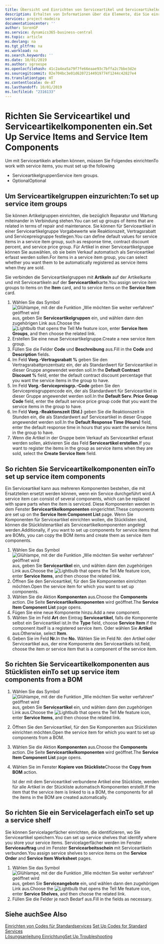 ```yaml
---
title: Übersicht und Einrichten von Serviceartikel und Serviceartikelkomponenten  | Microsoft Docs
description: Erhalten von Informationen über die Elemente, die Sie einrichten müssen, bevor Sie Serviceartikel, einschließlich Vorgabewerte wie Reaktionszeit, Vertragsrabatt, und Servicepreisgruppen verwenden können.
services: project-madeira
documentationcenter: ''
author: SorenGP
ms.service: dynamics365-business-central
ms.topic: article
ms.devlang: na
ms.tgt_pltfrm: na
ms.workload: na
ms.search.keywords: ''
ms.date: 10/01/2019
ms.author: sgroespe
ms.openlocfilehash: 41c2a4ea5a79f7fe66eaae93c7bffa2c7bbe3d2e
ms.sourcegitcommit: 02e704bc3e01d62072144919774f1244c42827e4
ms.translationtype: HT
ms.contentlocale: de-AT
ms.lasthandoff: 10/01/2019
ms.locfileid: "2316133"
---
```

# <a name="set-up-service-items-and-service-item-components"></a><span data-ttu-id="9d95a-103">Richten Sie Serviceartikel und Serviceartikelkomponenten ein.</span><span class="sxs-lookup"><span data-stu-id="9d95a-103">Set Up Service Items and Service Item Components</span></span>
<span data-ttu-id="9d95a-104">Um mit Serviceartikeln arbeiten können, müssen Sie Folgendes einrichten</span><span class="sxs-lookup"><span data-stu-id="9d95a-104">To work with service items, you must set up the following</span></span>

* <span data-ttu-id="9d95a-105">Serviceartikelgruppen</span><span class="sxs-lookup"><span data-stu-id="9d95a-105">Service item groups.</span></span>
* <span data-ttu-id="9d95a-106">Optional</span><span class="sxs-lookup"><span data-stu-id="9d95a-106">Optional</span></span>

## <a name="to-set-up-service-item-groups"></a><span data-ttu-id="9d95a-107">Um Serviceartikelgruppen einzurichten:</span><span class="sxs-lookup"><span data-stu-id="9d95a-107">To set up service item groups</span></span>
<span data-ttu-id="9d95a-108">Sie können Artikelgruppen einrichten, die bezüglich Reparatur und Wartung miteinander in Verbindung stehen.</span><span class="sxs-lookup"><span data-stu-id="9d95a-108">You can set up groups of items that are related in terms of repair and maintenance.</span></span> <span data-ttu-id="9d95a-109">Sie können für Serviceartikel in einer Serviceartikelgruppe Vorgabewerte wie Reaktionszeit, Vertragsrabatt und Servicepreisgruppe festlegen.</span><span class="sxs-lookup"><span data-stu-id="9d95a-109">You can define default values for service items in a service item group, such as response time, contract discount percent, and service price group.</span></span> <span data-ttu-id="9d95a-110">Für Artikel in einer Serviceartikelgruppe können Sie auswählen, ob sie beim Verkauf automatisch als Serviceartikel erfasst werden sollen.</span><span class="sxs-lookup"><span data-stu-id="9d95a-110">For items in a service item group, you can select whether you want them to be automatically registered as service items when they are sold.</span></span>  

<span data-ttu-id="9d95a-111">Sie verbinden die Serviceartikelgruppen mit **Artikeln** auf der Artikelkarte und mit Serviceartikeln auf der **Serviceartikel**karte.</span><span class="sxs-lookup"><span data-stu-id="9d95a-111">You assign service item groups to items on the **Item** card, and to service items on the **Service Item** card.</span></span>  

1. <span data-ttu-id="9d95a-112">Wählen Sie das Symbol ![Glühlampe, mit der die Funktion „Wie möchten Sie weiter verfahren“ geöffnet wird](media/ui-search/search_small.png "Wie möchten Sie weiter verfahren?") aus, geben Sie **Serviceartikelgruppen** ein, und wählen dann den zugehörigen Link aus.</span><span class="sxs-lookup"><span data-stu-id="9d95a-112">Choose the ![Lightbulb that opens the Tell Me feature](media/ui-search/search_small.png "Tell me what you want to do") icon, enter **Service Item Groups**, and then choose the related link.</span></span>  
2. <span data-ttu-id="9d95a-113">Erstellen Sie eine neue Serviceartikelgruppe.</span><span class="sxs-lookup"><span data-stu-id="9d95a-113">Create a new service item group.</span></span>  
3. <span data-ttu-id="9d95a-114">Füllen Sie die Felder **Code** und **Beschreibung** aus.</span><span class="sxs-lookup"><span data-stu-id="9d95a-114">Fill in the **Code** and **Description** fields.</span></span>  
4. <span data-ttu-id="9d95a-115">Im Feld **Vorg.-Vertragsrabatt %** geben Sie den Vertragsrabattprozentsatz ein, der als Standardwert für Serviceartikel in dieser Gruppe angewendet werden soll.</span><span class="sxs-lookup"><span data-stu-id="9d95a-115">In the **Default Contract Discount %** field, enter the default contract discount percentage that you want the service items in the group to have.</span></span>  
5. <span data-ttu-id="9d95a-116">Im Feld **Vorg.-Servicepreisgrp.-Code** geben Sie den Servicepreisgruppencode ein, der als Standardwert für Serviceartikel in dieser Gruppe angewendet werden soll.</span><span class="sxs-lookup"><span data-stu-id="9d95a-116">In the **Default Serv. Price Group Code** field, enter the default service price group code that you want the service items in the group to have.</span></span>  
6. <span data-ttu-id="9d95a-117">Im Feld **Vorg.-Reaktionszeit (Std.)** geben Sie die Reaktionszeit in Stunden ein, die als Standardwert auf Serviceartikel in dieser Gruppe angewendet werden soll.</span><span class="sxs-lookup"><span data-stu-id="9d95a-117">In the **Default Response Time (Hours)** field, enter the default response time in hours that you want the service items in the group to have.</span></span>  
7. <span data-ttu-id="9d95a-118">Wenn die Artikel in der Gruppe beim Verkauf als Serviceartikel erfasst werden sollen, aktivieren Sie das Feld **Serviceartikel erstellen**.</span><span class="sxs-lookup"><span data-stu-id="9d95a-118">If you want to register the items in the group as service items when they are sold, select the **Create Service Item** field.</span></span>  

## <a name="to-set-up-service-item-components"></a><span data-ttu-id="9d95a-119">So richten Sie Serviceartikelkomponenten ein</span><span class="sxs-lookup"><span data-stu-id="9d95a-119">To set up service item components</span></span>
<span data-ttu-id="9d95a-120">Ein Serviceartikel kann aus mehreren Komponenten bestehen, die mit Ersatzteilen ersetzt werden können, wenn ein Service durchgeführt wird.</span><span class="sxs-lookup"><span data-stu-id="9d95a-120">A service item can consist of several components, which can be replaced with spare parts when the item is serviced.</span></span> <span data-ttu-id="9d95a-121">Diese Komponenten werden in dem Fenster **Serviceartikelkomponenten** eingerichtet.</span><span class="sxs-lookup"><span data-stu-id="9d95a-121">These components are set up on the **Service Item Component List** page.</span></span> <span data-ttu-id="9d95a-122">Wenn Sie Komponenten für Serviceartikel einrichten wollen, die Stücklisten sind, können die Stücklistenartikel als Serviceartikelkomponenten angelegt werden.</span><span class="sxs-lookup"><span data-stu-id="9d95a-122">Additionally, if you want to set up components for service items that are BOMs, you can copy the BOM items and create them as service item components.</span></span>

1. <span data-ttu-id="9d95a-123">Wählen Sie das Symbol ![Glühlampe, mit der die Funktion „Wie möchten Sie weiter verfahren“ geöffnet wird](media/ui-search/search_small.png "Wie möchten Sie weiter verfahren?") aus, geben Sie **Serviceartikel** ein, und wählen dann den zugehörigen Link aus.</span><span class="sxs-lookup"><span data-stu-id="9d95a-123">Choose the ![Lightbulb that opens the Tell Me feature](media/ui-search/search_small.png "Tell me what you want to do") icon, enter **Service Items**, and then choose the related link.</span></span>
2. <span data-ttu-id="9d95a-124">Öffnen Sie den Serviceartikel, für den Sie Komponenten einrichten möchten.</span><span class="sxs-lookup"><span data-stu-id="9d95a-124">Open the service item for which you want to set up components.</span></span>  
3. <span data-ttu-id="9d95a-125">Wählen Sie die Aktion **Komponenten** aus.</span><span class="sxs-lookup"><span data-stu-id="9d95a-125">Choose the **Components** action.</span></span> <span data-ttu-id="9d95a-126">Die Seite **Serviceartikelkomponenten** wird geöffnet.</span><span class="sxs-lookup"><span data-stu-id="9d95a-126">The **Service Item Component List** page opens.</span></span>  
4. <span data-ttu-id="9d95a-127">Fügen Sie eine neue Komponente hinzu.</span><span class="sxs-lookup"><span data-stu-id="9d95a-127">Add a new component.</span></span>  
5. <span data-ttu-id="9d95a-128">Wählen Sie im Feld **Art** den Eintrag **Serviceartikel**, falls die Komponente selbst ein Serviceartikel ist.</span><span class="sxs-lookup"><span data-stu-id="9d95a-128">In the **Type** field, choose **Service Item** if the component itself is a registered service item.</span></span> <span data-ttu-id="9d95a-129">Oder wählen Sie **Artikel** aus.</span><span class="sxs-lookup"><span data-stu-id="9d95a-129">Otherwise, select **Item**.</span></span>  
6. <span data-ttu-id="9d95a-130">Geben Sie im Feld **Nr.**</span><span class="sxs-lookup"><span data-stu-id="9d95a-130">In the **No.**</span></span> <span data-ttu-id="9d95a-131">Wählen Sie im Feld Nr. den Artikel oder Serviceartikel aus, der eine Komponente des Serviceartikels ist.</span><span class="sxs-lookup"><span data-stu-id="9d95a-131">field, choose the item or service item that is a component of the service item.</span></span>  

## <a name="to-set-up-service-item-components-from-a-bom"></a><span data-ttu-id="9d95a-132">So richten Sie Serviceartikelkomponenten aus Stücklisten ein</span><span class="sxs-lookup"><span data-stu-id="9d95a-132">To set up service item components from a BOM</span></span>
1.  <span data-ttu-id="9d95a-133">Wählen Sie das Symbol ![Glühlampe, mit der die Funktion „Wie möchten Sie weiter verfahren“ geöffnet wird](media/ui-search/search_small.png "Wie möchten Sie weiter verfahren?") aus, geben Sie **Serviceartikel** ein, und wählen dann den zugehörigen Link aus.</span><span class="sxs-lookup"><span data-stu-id="9d95a-133">Choose the ![Lightbulb that opens the Tell Me feature](media/ui-search/search_small.png "Tell me what you want to do") icon, enter **Service Items**, and then choose the related link.</span></span>  
2. <span data-ttu-id="9d95a-134">Öffnen Sie den Serviceartikel, für den Sie Komponenten aus Stücklisten einrichten möchten.</span><span class="sxs-lookup"><span data-stu-id="9d95a-134">Open the service item for which you want to set up components from a BOM.</span></span>  
3. <span data-ttu-id="9d95a-135">Wählen Sie die Aktion **Komponenten** aus.</span><span class="sxs-lookup"><span data-stu-id="9d95a-135">Choose the **Components** action.</span></span> <span data-ttu-id="9d95a-136">Die Seite **Serviceartikelkomponenten** wird geöffnet.</span><span class="sxs-lookup"><span data-stu-id="9d95a-136">The **Service Item Component List** page opens.</span></span>  
4. <span data-ttu-id="9d95a-137">Wählen Sie im Fenster **Kopiere von Stückliste**</span><span class="sxs-lookup"><span data-stu-id="9d95a-137">Choose the **Copy from BOM** action.</span></span>  

    <span data-ttu-id="9d95a-138">Ist der mit dem Serviceartikel verbundene Artikel eine Stückliste, werden für alle Artikel in der Stückliste automatisch Komponenten erstellt.</span><span class="sxs-lookup"><span data-stu-id="9d95a-138">If the item that the service item is linked to is a BOM, the components for all the items in the BOM are created automatically.</span></span>  

## <a name="to-set-up-a-service-shelf"></a><span data-ttu-id="9d95a-139">So richten Sie ein Servicelagerfach ein</span><span class="sxs-lookup"><span data-stu-id="9d95a-139">To set up a service shelf</span></span>
<span data-ttu-id="9d95a-140">Sie können Servicelagerfächer einrichten, die identifizieren, wo Sie Serviceartikel speichern.</span><span class="sxs-lookup"><span data-stu-id="9d95a-140">You can set up service shelves that identify where you store your service items.</span></span> <span data-ttu-id="9d95a-141">Servicelagerfächer werden im Fenster **Serviceauftrag** und im Fenster **Servicearbeitsschein** mit Serviceartikeln verbunden.</span><span class="sxs-lookup"><span data-stu-id="9d95a-141">You assign service shelves to service items on the **Service Order** and **Service Item Worksheet** pages.</span></span>  

1. <span data-ttu-id="9d95a-142">Wählen Sie das Symbol ![Glühlampe, mit der die Funktion „Wie möchten Sie weiter verfahren“ geöffnet wird](media/ui-search/search_small.png "Wie möchten Sie weiter verfahren?") aus, geben Sie **Serviceangebote** ein, und wählen dann den zugehörigen Link aus.</span><span class="sxs-lookup"><span data-stu-id="9d95a-142">Choose the ![Lightbulb that opens the Tell Me feature](media/ui-search/search_small.png "Tell me what you want to do") icon, enter **Service Shelves**, and then choose the related link.</span></span>
2. <span data-ttu-id="9d95a-143">Füllen Sie die Felder je nach Bedarf aus.</span><span class="sxs-lookup"><span data-stu-id="9d95a-143">Fill in the fields as necessary.</span></span>

## <a name="see-also"></a><span data-ttu-id="9d95a-144">Siehe auch</span><span class="sxs-lookup"><span data-stu-id="9d95a-144">See Also</span></span>
<span data-ttu-id="9d95a-145">[Einrichten von Codes für Standardservices](service-how-setup-service-coding.md) </span><span class="sxs-lookup"><span data-stu-id="9d95a-145">[Set Up Codes for Standard Services](service-how-setup-service-coding.md) </span></span>  
[<span data-ttu-id="9d95a-146">Lösungsanleitung Einrichtung</span><span class="sxs-lookup"><span data-stu-id="9d95a-146">Set Up Troubleshooting</span></span>](service-how-setup-troubleshooting.md)
